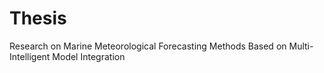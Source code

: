 # Thesis
 Research on Marine Meteorological Forecasting Methods Based on Multi-Intelligent Model Integration
